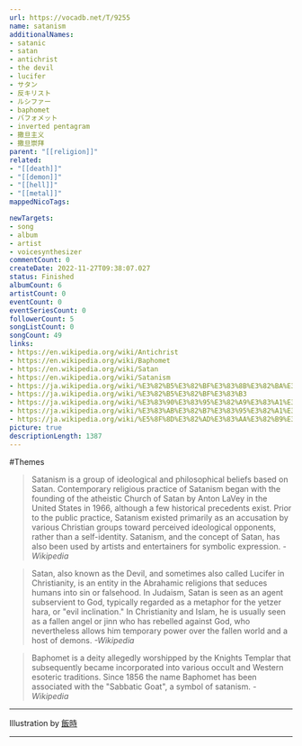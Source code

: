 ```yaml
---
url: https://vocadb.net/T/9255
name: satanism
additionalNames: 
- satanic
- satan
- antichrist
- the devil
- lucifer
- サタン
- 反キリスト
- ルシファー
- baphomet
- バフォメット
- inverted pentagram
- 撒旦主义
- 撒旦崇拜
parent: "[[religion]]"
related:
- "[[death]]"
- "[[demon]]"
- "[[hell]]"
- "[[metal]]"
mappedNicoTags:

newTargets:
- song
- album
- artist
- voicesynthesizer
commentCount: 0
createDate: 2022-11-27T09:38:07.027
status: Finished
albumCount: 6
artistCount: 0
eventCount: 0
eventSeriesCount: 0
followerCount: 5
songListCount: 0
songCount: 49
links: 
- https://en.wikipedia.org/wiki/Antichrist
- https://en.wikipedia.org/wiki/Baphomet
- https://en.wikipedia.org/wiki/Satan
- https://en.wikipedia.org/wiki/Satanism
- https://ja.wikipedia.org/wiki/%E3%82%B5%E3%82%BF%E3%83%8B%E3%82%BA%E3%83%A0
- https://ja.wikipedia.org/wiki/%E3%82%B5%E3%82%BF%E3%83%B3
- https://ja.wikipedia.org/wiki/%E3%83%90%E3%83%95%E3%82%A9%E3%83%A1%E3%83%83%E3%83%88
- https://ja.wikipedia.org/wiki/%E3%83%AB%E3%82%B7%E3%83%95%E3%82%A1%E3%83%BC
- https://ja.wikipedia.org/wiki/%E5%8F%8D%E3%82%AD%E3%83%AA%E3%82%B9%E3%83%88
picture: true
descriptionLength: 1387
---
```


#Themes

>Satanism is a group of ideological and philosophical beliefs based on Satan.
Contemporary religious practice of Satanism began with the founding of the atheistic Church of Satan by Anton LaVey in the United States in 1966, although a few historical precedents exist.
Prior to the public practice, Satanism existed primarily as an accusation by various Christian groups toward perceived ideological opponents, rather than a self-identity. Satanism, and the concept of Satan, has also been used by artists and entertainers for symbolic expression.
*-Wikipedia*

>Satan, also known as the Devil, and sometimes also called Lucifer in Christianity, is an entity in the Abrahamic religions that seduces humans into sin or falsehood.
In Judaism, Satan is seen as an agent subservient to God, typically regarded as a metaphor for the yetzer hara, or "evil inclination."
In Christianity and Islam, he is usually seen as a fallen angel or jinn who has rebelled against God, who nevertheless allows him temporary power over the fallen world and a host of demons.
*-Wikipedia*

>Baphomet is a deity allegedly worshipped by the Knights Templar that subsequently became incorporated into various occult and Western esoteric traditions.
Since 1856 the name Baphomet has been associated with the "Sabbatic Goat", a symbol of satanism.
*-Wikipedia*

___

Illustration by [飯時](https://vocadb.net/Ar/2871)

---

